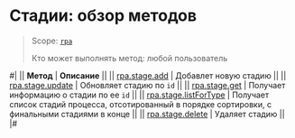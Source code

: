# Стадии: обзор методов

> Scope: [`rpa`](../../../scopes/permissions.md)
>
> Кто может выполнять метод: любой пользователь

#|
|| **Метод** | **Описание** ||
|| [rpa.stage.add](./rpa-stage-add.md) | Добавлет новую стадию ||
|| [rpa.stage.update](./rpa-stage-update.md) | Обновляет стадию по `id` ||
|| [rpa.stage.get](./rpa-stage-get.md) | Получает информацию о стадии по ее `id` ||
|| [rpa.stage.listForType](./rpa-stage-list-for-type.md) | Получает список стадий процесса, отсотированный в порядке сортировки, с финальными стадиями в конце ||
|| [rpa.stage.delete](./rpa-stage-delete.md) | Удаляет стадию ||
|#